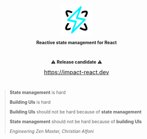 <p align="center">
  <img align="center" src="./Icon.png" />
</p>
<p align="center">
  <b>Reactive state management for React</b>
</p>

<br />

<p align="center">
⚠️ <b>Release candidate</b> ⚠️
</p>

<p align="center">
  <a href="https://impact-react.dev" style="font-size:18px;">https://impact-react.dev</a>
</p>

<br/>

> **State management** is hard
>
> **Building UIs** is hard
>
> **Building UIs** should not be hard because of **state management**
>
> **State management** should not be hard because of **building UIs**
>
> *Engineering Zen Master, Christian Alfoni*

